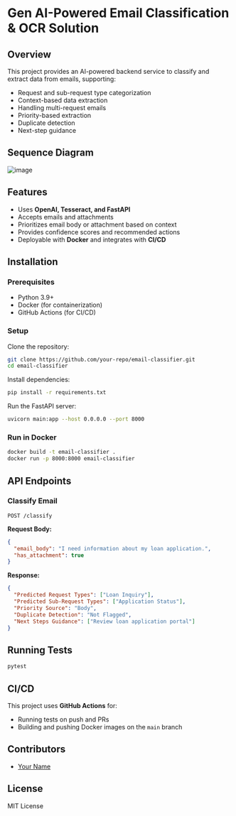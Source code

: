 # Gen AI-Powered Email Classification & OCR Solution

## Overview
This project provides an AI-powered backend service to classify and extract data from emails, supporting:
- Request and sub-request type categorization
- Context-based data extraction
- Handling multi-request emails
- Priority-based extraction
- Duplicate detection
- Next-step guidance

## Sequence Diagram
![image](https://github.com/user-attachments/assets/ebd1f90b-5888-46e0-a662-b61cd99f6955)

## Features
- Uses **OpenAI, Tesseract, and FastAPI**
- Accepts emails and attachments
- Prioritizes email body or attachment based on context
- Provides confidence scores and recommended actions
- Deployable with **Docker** and integrates with **CI/CD**

## Installation
### Prerequisites
- Python 3.9+
- Docker (for containerization)
- GitHub Actions (for CI/CD)

### Setup
Clone the repository:
```bash
git clone https://github.com/your-repo/email-classifier.git
cd email-classifier
```

Install dependencies:
```bash
pip install -r requirements.txt
```

Run the FastAPI server:
```bash
uvicorn main:app --host 0.0.0.0 --port 8000
```

### Run in Docker
```bash
docker build -t email-classifier .
docker run -p 8000:8000 email-classifier
```

## API Endpoints
### Classify Email
```http
POST /classify
```
**Request Body:**
```json
{
  "email_body": "I need information about my loan application.",
  "has_attachment": true
}
```
**Response:**
```json
{
  "Predicted Request Types": ["Loan Inquiry"],
  "Predicted Sub-Request Types": ["Application Status"],
  "Priority Source": "Body",
  "Duplicate Detection": "Not Flagged",
  "Next Steps Guidance": ["Review loan application portal"]
}
```

## Running Tests
```bash
pytest
```

## CI/CD
This project uses **GitHub Actions** for:
- Running tests on push and PRs
- Building and pushing Docker images on the `main` branch

## Contributors
- [Your Name](https://github.com/your-profile)

## License
MIT License
